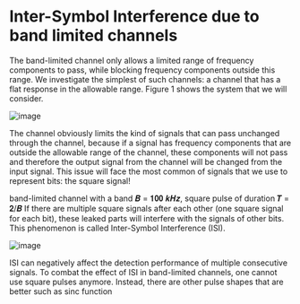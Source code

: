 # Inter-Symbol Interference due to band limited channels
The band-limited channel only allows a limited range of frequency components to pass, while blocking frequency components outside this range. We investigate the simplest of
such channels: a channel that has a flat response in the allowable range.
Figure 1 shows the system that we will consider.

![image](https://user-images.githubusercontent.com/46444593/113660739-0f931600-96a5-11eb-8b22-57c0a95011c5.png)

The channel obviously limits the kind of signals that can pass unchanged through the channel, because if a signal has frequency components that are outside the allowable range of the channel, these components will not pass and therefore the output signal from the channel will be changed from the input signal. This issue will face the most common of signals that we use to represent bits: the square signal!

band-limited channel with a band 𝑩 = 𝟏𝟎𝟎 𝒌𝑯𝒛, square pulse of duration 𝑻 = 𝟐/𝑩
If there are multiple square signals after each other (one square signal for each bit), these leaked parts will interfere with the signals of other bits. This phenomenon is called Inter-Symbol Interference (ISI).

![image](https://user-images.githubusercontent.com/46444593/113661033-a52ea580-96a5-11eb-9864-f29bb96b215c.png)

ISI can negatively affect the detection performance of multiple consecutive signals. To combat the effect of ISI in band-limited channels, one cannot use square pulses anymore. Instead, there are other pulse shapes that are better such as sinc function
